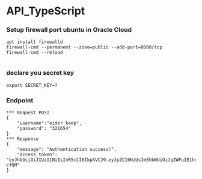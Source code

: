 # API_TypeScript

### Setup firewall port ubuntu in Oracle Cloud
```
apt install firewalld
firewall-cmd --permanent --zone=public --add-port=8080/tcp
firewall-cmd --reload


```

### declare you secret key
```
export SECRET_KEY=?
```

### Endpoint
```
*** Request POST
{
    "username":"eider keep",
    "password": "321654"
}
*** Response
{
    "message": "Authentication success!",
    "access_token": "eyJhbGciOiJIUzI1NiIsInR5cCI6IkpXVCJ9.eyJpZCI6NzUsIm5hbWUiOiJqZWFuIE1hcmNvbmRlcyIsImVtYWlsIjoiZWlkZXJAZGV2Y2xvdWQuY29tLmJyIiwiaWF0IjoxNjIxNDc5NDY5LCJleHAiOjE2MjE0ODAwNjl9.wKBTUYXxdilZoCR0ke0Ovmk0RfdzGga8TTeeXi-cfQM"
}
```
